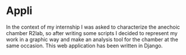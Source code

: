 # Appli
In the context of my internship I was asked to characterize the anechoic chamber R2lab, so after writing some scripts I decided 
to represent my work in a graphic way and make an analysis tool for the chamber at the same occasion.
This web application has been written in Django. 
